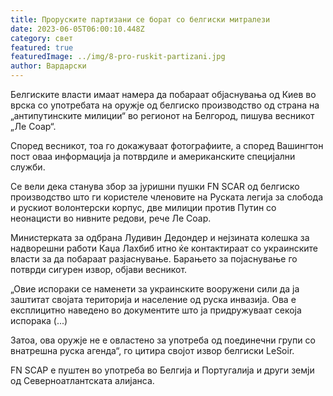```yaml
---
title: Проруските партизани се борат со белгиски митралези
date: 2023-06-05T06:00:10.448Z
category: свет
featured: true
featuredImage: ../img/8-pro-ruskit-partizani.jpg
author: Вардарски
---
```

Белгиските власти имаат намера да побараат објаснувања од Киев во врска со употребата на оружје од белгиско производство од страна на „антипутинските милиции“ во регионот на Белгород, пишува весникот „Ле Соар“.

Според весникот, тоа го докажуваат фотографиите, а според Вашингтон пост оваа информација ја потврдиле и американските специјални служби.

Се вели дека станува збор за јуришни пушки FN SCAR од белгиско производство што ги користеле членовите на Руската легија за слобода и рускиот волонтерски корпус, две милиции против Путин со неонацисти во нивните редови, рече Ле Соар.

Министерката за одбрана Лудивин Дедондер и нејзината колешка за надворешни работи Каџа Лахбиб итно ќе контактираат со украинските власти за да побараат разјаснување. Барањето за појаснување го потврди сигурен извор, објави весникот.

„Овие испораки се наменети за украинските вооружени сили да ја заштитат својата територија и население од руска инвазија. Ова е експлицитно наведено во документите што ја придружуваат секоја испорака (...)

Затоа, ова оружје не е овластено за употреба од поединечни групи со внатрешна руска агенда“, го цитира својот извор белгиски LeSoir.

FN ЅСАР е пуштен во употреба во Белгија и Португалија и други земји од Северноатлантската алијанса.